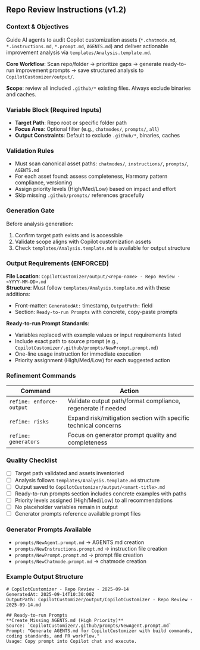 ## Repo Review Instructions (v1.2)

### Context & Objectives
Guide AI agents to audit Copilot customization assets (`*.chatmode.md`, `*.instructions.md`, `*.prompt.md`, `AGENTS.md`) and deliver actionable improvement analysis via `templates/Analysis.template.md`.

**Core Workflow**: Scan repo/folder → prioritize gaps → generate ready-to-run improvement prompts → save structured analysis to `CopilotCustomizer/output/`.

**Scope**: review all included `.github/*` existing files. Always exclude binaries and caches.

### Variable Block (Required Inputs)
- **Target Path**: Repo root or specific folder path
- **Focus Area**: Optional filter (e.g., `chatmodes/`, `prompts/`, `all`)
- **Output Constraints**: Default to exclude `.github/*`, binaries, caches

### Validation Rules  
- Must scan canonical asset paths: `chatmodes/`, `instructions/`, `prompts/`, `AGENTS.md`
- For each asset found: assess completeness, Harmony pattern compliance, versioning
- Assign priority levels (High/Med/Low) based on impact and effort
- Skip missing `.github/prompts/` references gracefully

### Generation Gate
Before analysis generation:
1. Confirm target path exists and is accessible
2. Validate scope aligns with Copilot customization assets
3. Check `templates/Analysis.template.md` is available for output structure

### Output Requirements (ENFORCED)

**File Location**: `CopilotCustomizer/output/<repo-name> - Repo Review - <YYYY-MM-DD>.md`  
**Structure**: Must follow `templates/Analysis.template.md` with these additions:
- Front-matter: `GeneratedAt:` timestamp, `OutputPath:` field
- Section: `Ready-to-run Prompts` with concrete, copy-paste prompts

**Ready-to-run Prompt Standards**:
- Variables replaced with example values or input requirements listed
- Include exact path to source prompt (e.g., `CopilotCustomizer/.github/prompts/NewPrompt.prompt.md`)
- One-line usage instruction for immediate execution
- Priority assignment (High/Med/Low) for each suggested action

### Refinement Commands
| Command | Action |
|---------|--------|
| `refine: enforce-output` | Validate output path/format compliance, regenerate if needed |
| `refine: risks` | Expand risk/mitigation section with specific technical concerns |
| `refine: generators` | Focus on generator prompt quality and completeness |

### Quality Checklist
- [ ] Target path validated and assets inventoried
- [ ] Analysis follows `templates/Analysis.template.md` structure  
- [ ] Output saved to `CopilotCustomizer/output/<smart-title>.md`
- [ ] Ready-to-run prompts section includes concrete examples with paths
- [ ] Priority levels assigned (High/Med/Low) to all recommendations
- [ ] No placeholder variables remain in output
- [ ] Generator prompts reference available prompt files

### Generator Prompts Available
- `prompts/NewAgent.prompt.md` → AGENTS.md creation
- `prompts/NewInstructions.prompt.md` → instruction file creation  
- `prompts/NewPrompt.prompt.md` → prompt file creation
- `prompts/NewChatmode.prompt.md` → chatmode creation

### Example Output Structure
```
# CopilotCustomizer - Repo Review - 2025-09-14
GeneratedAt: 2025-09-14T10:30:00Z
OutputPath: CopilotCustomizer/output/CopilotCustomizer - Repo Review - 2025-09-14.md

## Ready-to-run Prompts
**Create Missing AGENTS.md (High Priority)**
Source: `CopilotCustomizer/.github/prompts/NewAgent.prompt.md`
Prompt: "Generate AGENTS.md for CopilotCustomizer with build commands, coding standards, and PR workflow."
Usage: Copy prompt into Copilot chat and execute.
```
